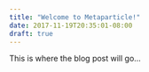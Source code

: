 ```yaml
---
title: "Welcome to Metaparticle!"
date: 2017-11-19T20:35:01-08:00
draft: true
---
```


This is where the blog post will go...

